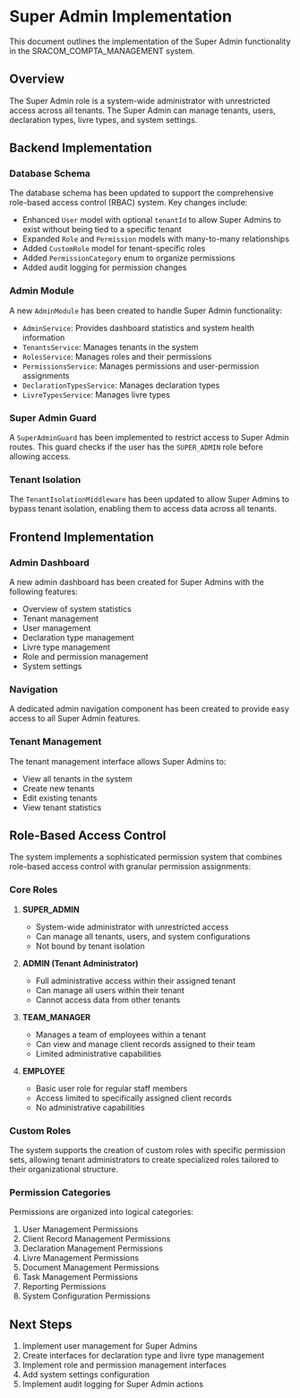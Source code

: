 # Super Admin Implementation

This document outlines the implementation of the Super Admin functionality in the SRACOM_COMPTA_MANAGEMENT system.

## Overview

The Super Admin role is a system-wide administrator with unrestricted access across all tenants. The Super Admin can manage tenants, users, declaration types, livre types, and system settings.

## Backend Implementation

### Database Schema

The database schema has been updated to support the comprehensive role-based access control (RBAC) system. Key changes include:

- Enhanced `User` model with optional `tenantId` to allow Super Admins to exist without being tied to a specific tenant
- Expanded `Role` and `Permission` models with many-to-many relationships
- Added `CustomRole` model for tenant-specific roles
- Added `PermissionCategory` enum to organize permissions
- Added audit logging for permission changes

### Admin Module

A new `AdminModule` has been created to handle Super Admin functionality:

- `AdminService`: Provides dashboard statistics and system health information
- `TenantsService`: Manages tenants in the system
- `RolesService`: Manages roles and their permissions
- `PermissionsService`: Manages permissions and user-permission assignments
- `DeclarationTypesService`: Manages declaration types
- `LivreTypesService`: Manages livre types

### Super Admin Guard

A `SuperAdminGuard` has been implemented to restrict access to Super Admin routes. This guard checks if the user has the `SUPER_ADMIN` role before allowing access.

### Tenant Isolation

The `TenantIsolationMiddleware` has been updated to allow Super Admins to bypass tenant isolation, enabling them to access data across all tenants.

## Frontend Implementation

### Admin Dashboard

A new admin dashboard has been created for Super Admins with the following features:

- Overview of system statistics
- Tenant management
- User management
- Declaration type management
- Livre type management
- Role and permission management
- System settings

### Navigation

A dedicated admin navigation component has been created to provide easy access to all Super Admin features.

### Tenant Management

The tenant management interface allows Super Admins to:

- View all tenants in the system
- Create new tenants
- Edit existing tenants
- View tenant statistics

## Role-Based Access Control

The system implements a sophisticated permission system that combines role-based access control with granular permission assignments:

### Core Roles

1. **SUPER_ADMIN**
   - System-wide administrator with unrestricted access
   - Can manage all tenants, users, and system configurations
   - Not bound by tenant isolation

2. **ADMIN (Tenant Administrator)**
   - Full administrative access within their assigned tenant
   - Can manage all users within their tenant
   - Cannot access data from other tenants

3. **TEAM_MANAGER**
   - Manages a team of employees within a tenant
   - Can view and manage client records assigned to their team
   - Limited administrative capabilities

4. **EMPLOYEE**
   - Basic user role for regular staff members
   - Access limited to specifically assigned client records
   - No administrative capabilities

### Custom Roles

The system supports the creation of custom roles with specific permission sets, allowing tenant administrators to create specialized roles tailored to their organizational structure.

### Permission Categories

Permissions are organized into logical categories:

1. User Management Permissions
2. Client Record Management Permissions
3. Declaration Management Permissions
4. Livre Management Permissions
5. Document Management Permissions
6. Task Management Permissions
7. Reporting Permissions
8. System Configuration Permissions

## Next Steps

1. Implement user management for Super Admins
2. Create interfaces for declaration type and livre type management
3. Implement role and permission management interfaces
4. Add system settings configuration
5. Implement audit logging for Super Admin actions
